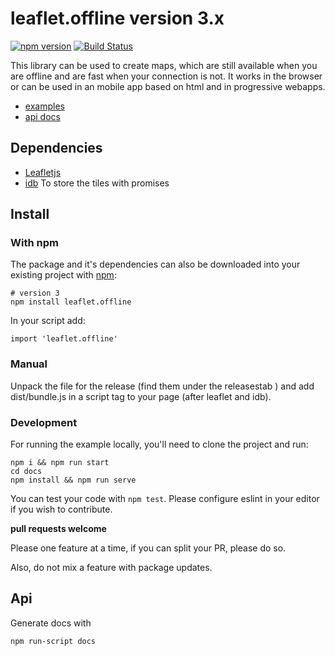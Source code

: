 # leaflet.offline version 3.x

[![npm version](https://badge.fury.io/js/leaflet.offline.svg)](https://badge.fury.io/js/leaflet.offline)
[![Build Status](https://travis-ci.org/allartk/leaflet.offline.png?branch=master)](https://travis-ci.org/allartk/leaflet.offline)

This library can be used to create maps, which are still available when you are offline and are fast when your connection is not. It works in the browser or can be used in an mobile app based on html and in progressive webapps.

- [examples](http://allartk.github.io/leaflet.offline/)
- [api docs](docs/api.md)

## Dependencies

- [Leafletjs](http://leafletjs.com/)
- [idb](https://www.npmjs.com/package/idb) To store the tiles with promises

## Install

### With npm

The package and it's dependencies can also be downloaded into
your existing project with [npm](http://npmjs.com):

```
# version 3
npm install leaflet.offline
```

In your script add:

```
import 'leaflet.offline'
```

### Manual

Unpack the file for the release (find them under the releasestab ) and add dist/bundle.js in a script tag
to your page (after leaflet and idb).

### Development

For running the example locally, you'll need to clone the project and run:

```
npm i && npm run start
cd docs
npm install && npm run serve
```

You can test your code with `npm test`. Please configure eslint in your editor if you wish to contribute.

**pull requests welcome**

Please one feature at a time, if you can split your PR, please do so.

Also, do not mix a feature with package updates.

## Api

Generate docs with

```
npm run-script docs
```
